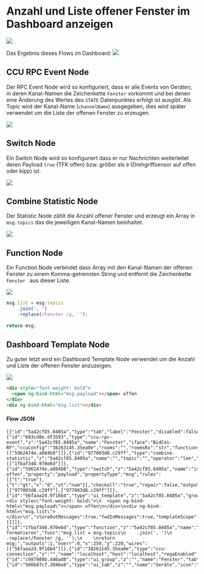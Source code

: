 # Anzahl und Liste offener Fenster im Dashboard anzeigen

![](images/window-1.png)


Das Ergebnis dieses Flows im Dashboard:
![](images/window-7.png)

## CCU RPC Event Node

Der RPC Event Node wird so konfiguriert, dass er alle Events von Geräten, in deren Kanal-Namen die Zeichenkette `Fenster` vorkommt und bei denen eine Änderung des Wertes des `STATE` Datenpunktes erfolgt ist ausgibt. Als Topic wird der Kanal-Name (`channelName`) ausgegeben, dies wird später verwendet um die Liste der offenen Fenster zu erzeugen.

![](images/window-2.png)


## Switch Node

Ein Switch Node wird so konfiguriert dass er nur Nachrichten weiterleitet deren Payload `true` (TFK offen) bzw. größer als `0` (Drehgriffsensor auf offen oder kipp) ist.

![](images/window-3.png)

## Combine Statistic Node

Der Statistic Node zählt die Anzahl offener Fenster und erzeugt ein Array in `msg.topics` das die jeweiligen Kanal-Namen beinhaltet.

![](images/window-4.png)


## Function Node

Ein Function Node verbindet dass Array mit den Kanal-Namen der offenen Fenster zu einem Komma-getrennten String und entfernt die Zeichenkette `Fenster ` aus dieser Liste.

![](images/window-5.png)


```javascript
msg.list = msg.topics
    .join(', ')
    .replace(/Fenster /g, '');
    
return msg;
```

## Dashboard Template Node

Zu guter letzt wird ein Dashboard Template Node verwendet um die Anzahl und Liste der offenen Fenster anzuzeigen.

![](images/window-6.png)


```html
<div style="font-weight: bold">
  <span ng-bind-html="msg.payload"></span> offen
</div>
<div ng-bind-html="msg.list"></div>
```


#### Flow JSON

```
[{"id":"5a42cf85.8405a","type":"tab","label":"Fenster","disabled":false,"info":""},{"id":"683cd0e.df3593","type":"ccu-rpc-event","z":"5a42cf85.8405a","name":"Fenster","iface":"BidCos-RF","ccuConfig":"38263145.35ea0e","rooms":"","roomsRx":"str","functions":"","functionsRx":"str","device":"","deviceRx":"str","deviceName":"","deviceNameRx":"str","deviceType":"","deviceTypeRx":"str","channel":"","channelRx":"str","channelName":"Fenster","channelNameRx":"re","channelType":"","channelTypeRx":"str","datapoint":"STATE","datapointRx":"str","change":true,"working":false,"cache":true,"topic":"${channelName}","x":110,"y":120,"wires":[["5962474e.a084b8"]]},{"id":"977003d8.c29ff","type":"combine-statistic","z":"5a42cf85.8405a","name":"","topic":"","operator":"len","defer":250,"timeout":0,"distinction":"topic","x":420,"y":120,"wires":[["1fbaf348.970e6d"]]},{"id":"5962474e.a084b8","type":"switch","z":"5a42cf85.8405a","name":"ist offen","property":"payload","propertyType":"msg","rules":[{"t":"true"},{"t":"gt","v":"0","vt":"num"}],"checkall":"true","repair":false,"outputs":2,"x":260,"y":120,"wires":[["977003d8.c29ff"],["977003d8.c29ff"]]},{"id":"56faaa2d.9f16b4","type":"ui_template","z":"5a42cf85.8405a","group":"c987989b.d46ad8","name":"","order":0,"width":"6","height":"3","format":"<div style=\"font-weight: bold\">\n  <span ng-bind-html=\"msg.payload\"></span> offen\n</div>\n<div ng-bind-html=\"msg.list\"></div>\n","storeOutMessages":true,"fwdInMessages":true,"templateScope":"local","x":440,"y":220,"wires":[[]]},{"id":"1fbaf348.970e6d","type":"function","z":"5a42cf85.8405a","name":"Liste formatieren","func":"msg.list = msg.topics\n    .join(', ')\n    .replace(/Fenster /g, '');\n    \nreturn msg;","outputs":1,"noerr":0,"x":250,"y":220,"wires":[["56faaa2d.9f16b4"]]},{"id":"38263145.35ea0e","type":"ccu-connection","z":"","name":"localhost","host":"localhost","regaEnabled":true,"bcrfEnabled":true,"iprfEnabled":true,"virtEnabled":true,"bcwiEnabled":false,"cuxdEnabled":false,"regaPoll":true,"regaInterval":"30","rpcPingTimeout":"60","rpcInitAddress":"127.0.0.1","rpcServerHost":"127.0.0.1","rpcBinPort":"2047","rpcXmlPort":"2048"},{"id":"c987989b.d46ad8","type":"ui_group","z":"","name":"Fenster","tab":"566b87c7.3046e8","disp":true,"width":"6","collapse":false},{"id":"566b87c7.3046e8","type":"ui_tab","z":"","name":"Geräte","icon":"dashboard","order":1}]
```